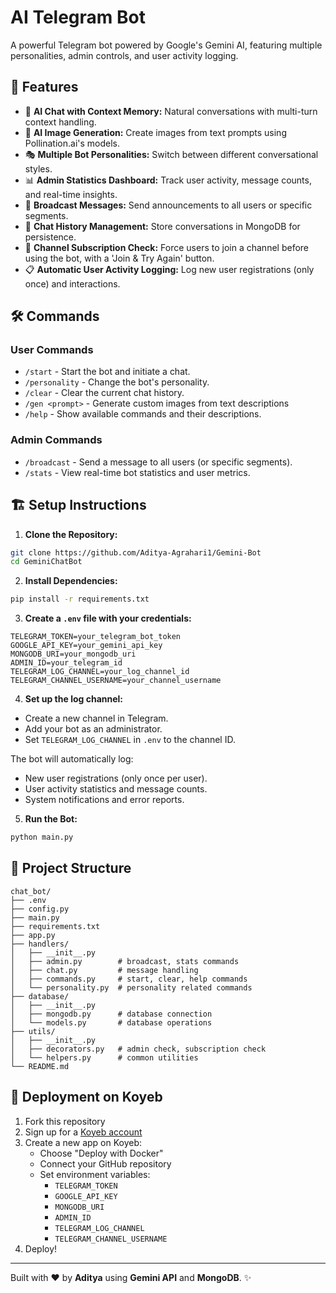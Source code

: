 # AI Telegram Bot

A powerful Telegram bot powered by Google's Gemini AI, featuring multiple personalities, admin controls, and user activity logging.

## 🚀 Features

- 🤖 **AI Chat with Context Memory:** Natural conversations with multi-turn context handling.
- 🎨 **AI Image Generation:** Create images from text prompts using Pollination.ai's models.
- 🎭 **Multiple Bot Personalities:** Switch between different conversational styles.
- 📊 **Admin Statistics Dashboard:** Track user activity, message counts, and real-time insights.
- 📢 **Broadcast Messages:** Send announcements to all users or specific segments.
- 📝 **Chat History Management:** Store conversations in MongoDB for persistence.
- 🔐 **Channel Subscription Check:** Force users to join a channel before using the bot, with a 'Join & Try Again' button.
- 📋 **Automatic User Activity Logging:** Log new user registrations (only once) and interactions.

## 🛠️ Commands

### User Commands
- `/start` - Start the bot and initiate a chat.
- `/personality` - Change the bot's personality.
- `/clear` - Clear the current chat history.
- `/gen <prompt>` - Generate custom images from text descriptions
- `/help` - Show available commands and their descriptions.

### Admin Commands
- `/broadcast` - Send a message to all users (or specific segments).
- `/stats` - View real-time bot statistics and user metrics.

## 🏗️ Setup Instructions

1. **Clone the Repository:**
```bash
git clone https://github.com/Aditya-Agrahari1/Gemini-Bot
cd GeminiChatBot
```

2. **Install Dependencies:**
```bash
pip install -r requirements.txt
```

3. **Create a `.env` file with your credentials:**
```env
TELEGRAM_TOKEN=your_telegram_bot_token
GOOGLE_API_KEY=your_gemini_api_key
MONGODB_URI=your_mongodb_uri
ADMIN_ID=your_telegram_id
TELEGRAM_LOG_CHANNEL=your_log_channel_id
TELEGRAM_CHANNEL_USERNAME=your_channel_username
```

4. **Set up the log channel:**
- Create a new channel in Telegram.
- Add your bot as an administrator.
- Set `TELEGRAM_LOG_CHANNEL` in `.env` to the channel ID.

The bot will automatically log:
- New user registrations (only once per user).
- User activity statistics and message counts.
- System notifications and error reports.

5. **Run the Bot:**
```bash
python main.py
```

## 📂 Project Structure
```
chat_bot/
├── .env
├── config.py
├── main.py
├── requirements.txt
├── app.py
├── handlers/
│   ├── __init__.py
│   ├── admin.py        # broadcast, stats commands
│   ├── chat.py         # message handling
│   ├── commands.py     # start, clear, help commands
│   └── personality.py  # personality related commands
├── database/
│   ├── __init__.py
│   ├── mongodb.py      # database connection
│   └── models.py       # database operations
├── utils/
│   ├── __init__.py
│   ├── decorators.py   # admin check, subscription check
│   └── helpers.py      # common utilities
└── README.md
```

## 🚀 Deployment on Koyeb

1. Fork this repository
2. Sign up for a [Koyeb account](https://app.koyeb.com)
3. Create a new app on Koyeb:
   - Choose "Deploy with Docker"
   - Connect your GitHub repository
   - Set environment variables:
     * `TELEGRAM_TOKEN`
     * `GOOGLE_API_KEY`
     * `MONGODB_URI`
     * `ADMIN_ID`
     * `TELEGRAM_LOG_CHANNEL`
     * `TELEGRAM_CHANNEL_USERNAME`
4. Deploy!

---

Built with ❤️ by **Aditya** using **Gemini API** and **MongoDB**. ✨


